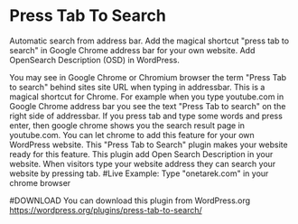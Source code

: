 # Press Tab To Search
Automatic search from address bar. Add the magical shortcut "press tab to search" in Google Chrome address bar for your own website. Add OpenSearch Description (OSD) in WordPress.

You may see in Google Chrome or Chromium browser the term "Press Tab to search" behind sites site URL when typing in addressbar. This is a magical shortcut for Chrome. For example when you type youtube.com in Google Chrome address bar you see the text "Press Tab to search" on the right side of addressbar. If you press tab and type some words and press enter, then google chrome shows you the search result page in youtube.com. You can let chrome to add this feature for your own WordPress website. This "Press Tab to Search" plugin makes your website ready for this feature. This plugin add Open Search Description in your website. When visitors type your website address they can search your website by pressing tab.
#Live Example:
Type "onetarek.com" in your chrome browser

#DOWNLOAD
You can download this plugin from WordPress.org 
https://wordpress.org/plugins/press-tab-to-search/